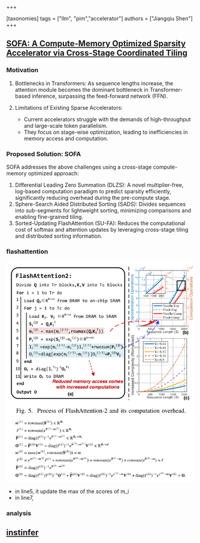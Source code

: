 +++

[taxonomies]
tags = ["llm", "pim","accelerator"]
authors = ["Jiangqiu Shen"]
+++

## [SOFA: A Compute-Memory Optimized Sparsity Accelerator via Cross-Stage Coordinated Tiling](/pdf/sofa.pdf)

### Motivation

1.	Bottlenecks in Transformers: As sequence lengths increase, the attention module becomes the dominant bottleneck in Transformer-based inference, surpassing the feed-forward network (FFN).
2.	Limitations of Existing Sparse Accelerators:

    -	Current accelerators struggle with the demands of high-throughput and large-scale token parallelism.
    -	They focus on stage-wise optimization, leading to inefficiencies in memory access and computation.

### Proposed Solution: SOFA

SOFA addresses the above challenges using a cross-stage compute-memory optimized approach:
1.	Differential Leading Zero Summation (DLZS): A novel multiplier-free, log-based computation paradigm to predict sparsity efficiently, significantly reducing overhead during the pre-compute stage.
2.	Sphere-Search Aided Distributed Sorting (SADS): Divides sequences into sub-segments for lightweight sorting, minimizing comparisons and enabling fine-grained tiling.
3.	Sorted-Updating FlashAttention (SU-FA): Reduces the computational cost of softmax and attention updates by leveraging cross-stage tiling and distributed sorting information.

### flashattention

![flashattention](/img/flashatt.png)
![flashattention2](/img/falshatt_paper.png)
- in line5, it update the max of the scores of m_i
- in line7, 

### analysis


## [instinfer](/pdf/instinfer.pdf)